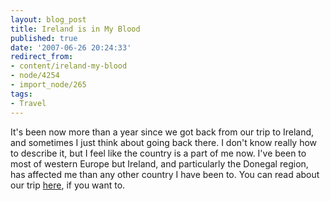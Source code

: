 ```yaml
---
layout: blog_post
title: Ireland is in My Blood
published: true
date: '2007-06-26 20:24:33'
redirect_from:
- content/ireland-my-blood
- node/4254
- import_node/265
tags:
- Travel
---
```


It's been now more than a year since we got back from our trip to Ireland, and sometimes I just think about going back there. I don't know really how to describe it, but I feel like the country is a part of me now. I've been to most of western Europe but Ireland, and particularly the Donegal region, has affected me than any other country I have been to. You can read about our trip [here](/node/4428), if you want to.
